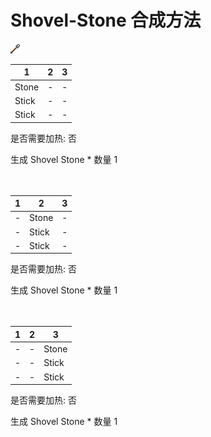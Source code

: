 # Shovel-Stone 合成方法

![Icon](Doc/Recipe/06d8977188351204395899917d98cd54.png)

|1|2|3|
|----|-----|-----|
|Stone|-|-|
|Stick|-|-|
|Stick|-|-|

是否需要加热: 否

生成 Shovel Stone \* 数量 1
<br/> <br/> <br/> 

|1|2|3|
|----|-----|-----|
|-|Stone|-|
|-|Stick|-|
|-|Stick|-|

是否需要加热: 否

生成 Shovel Stone \* 数量 1
<br/> <br/> <br/> 

|1|2|3|
|----|-----|-----|
|-|-|Stone|
|-|-|Stick|
|-|-|Stick|

是否需要加热: 否

生成 Shovel Stone \* 数量 1
<br/> <br/> <br/> 

